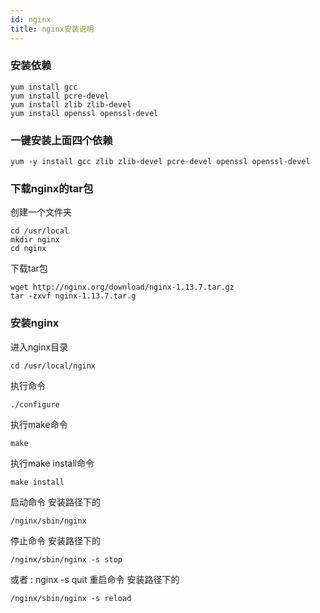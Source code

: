```yaml
---
id: nginx
title: nginx安装说明
---
```


### 安装依赖

```
yum install gcc
yum install pcre-devel
yum install zlib zlib-devel
yum install openssl openssl-devel
```

### 一键安装上面四个依赖

```
yum -y install gcc zlib zlib-devel pcre-devel openssl openssl-devel
```

### 下载nginx的tar包

创建一个文件夹

```
cd /usr/local
mkdir nginx
cd nginx
```

下载tar包

```
wget http://nginx.org/download/nginx-1.13.7.tar.gz
tar -zxvf nginx-1.13.7.tar.g
```

### 安装nginx

进入nginx目录

```
cd /usr/local/nginx
```

执行命令

```
./configure
```

执行make命令

```
make
```

执行make install命令

```
make install
```

启动命令
安装路径下的

```
/nginx/sbin/nginx
```


停止命令
安装路径下的

```
/nginx/sbin/nginx -s stop
```


或者 : nginx -s quit
重启命令
安装路径下的

```
/nginx/sbin/nginx -s reload
```

